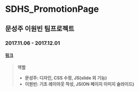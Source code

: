 SDHS_PromotionPage
=
문성주 이원빈 팀프로젝트
-
### 2017.11.06 - 2017.12.01
#### [링크](http://222.110.147.61/ss1/)

> __역할__
> * __문성주: 디자인, CSS 수정, JS(slide 외 기능)__
> * __이원빈: 기초 레이아웃 작성, JS(ON 페이지 이미지 슬라이드)__
